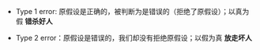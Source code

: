 - Type 1 error: 原假设是正确的，被判断为是错误的（拒绝了原假设）；以真为假 **错杀好人**

- Type 2 error：原假设是错误的，我们却没有拒绝原假设；以假为真 **放走坏人**

